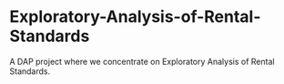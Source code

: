 # Exploratory-Analysis-of-Rental-Standards
A DAP project where we concentrate on Exploratory Analysis of Rental Standards.
